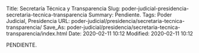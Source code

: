 Title: Secretaría Técnica y Transparencia
Slug: poder-judicial-presidencia-secretaria-tecnica-transparencia
Summary: Pendiente.
Tags: Poder Judicial, Presidencia
URL: poder-judicial/presidencia/secretaria-tecnica-transparencia/
Save_As: poder-judicial/presidencia/secretaria-tecnica-transparencia/index.html
Date: 2020-02-11 10:12
Modified: 2020-02-11 10:12


PENDIENTE.
